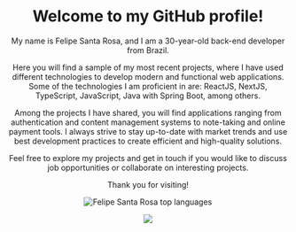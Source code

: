 <h1 align="center">Welcome to my GitHub profile!</h1>

<p align="center">My name is Felipe Santa Rosa, and I am a 30-year-old back-end developer from Brazil.</p>

<p align="center">Here you will find a sample of my most recent projects, where I have used different technologies to develop modern and functional web applications. Some of the technologies I am proficient in are: ReactJS, NextJS, TypeScript, JavaScript, Java with Spring Boot, among others.</p>

<p align="center">Among the projects I have shared, you will find applications ranging from authentication and content management systems to note-taking and online payment tools. I always strive to stay up-to-date with market trends and use best development practices to create efficient and high-quality solutions.</p>

<p align="center">Feel free to explore my projects and get in touch if you would like to discuss job opportunities or collaborate on interesting projects.</p>

<p align="center">Thank you for visiting!</p>

<p align="center"><img alt="Felipe Santa Rosa top languages" src="https://github-readme-stats.vercel.app/api/top-langs/?username=FelipeSAntaRosanc&layout=compact&show_icons=true&theme=dark" /></p>

<p align="center"><a href="https://www.linkedin.com/in/felipesrnc/"><img src="https://img.shields.io/badge/LinkedIn-0077B5?style=for-the-badge&logo=linkedin&logoColor=white" /></a></p>
